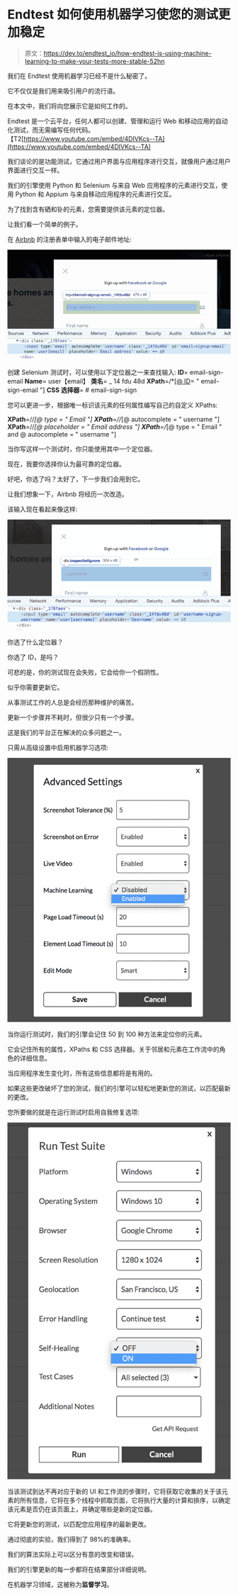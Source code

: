 # Endtest 如何使用机器学习使您的测试更加稳定

> 原文：<https://dev.to/endtest_io/how-endtest-is-using-machine-learning-to-make-your-tests-more-stable-52hn>

我们在 Endtest 使用机器学习已经不是什么秘密了。

它不仅仅是我们用来吸引用户的流行语。

在本文中，我们将向您展示它是如何工作的。

Endtest 是一个云平台，任何人都可以创建、管理和运行 Web 和移动应用的自动化测试，而无需编写任何代码。【T2[https://www.youtube.com/embed/4DIVKcs--TA](https://www.youtube.com/embed/4DIVKcs--TA)

我们谈论的是功能测试，它通过用户界面与应用程序进行交互，就像用户通过用户界面进行交互一样。

我们的引擎使用 Python 和 Selenium 与来自 Web 应用程序的元素进行交互，使用 Python 和 Appium 与来自移动应用程序的元素进行交互。

为了找到含有硒和钋的元素，您需要提供该元素的定位器。

让我们看一个简单的例子。

在 [Airbnb](https://airbnb.com) 的注册表单中输入的电子邮件地址:

[![airbnb email input](img/7adf70a86dbfa2b7f68c84585a822f54.png)](https://res.cloudinary.com/practicaldev/image/fetch/s--gBekab-D--/c_limit%2Cf_auto%2Cfl_progressive%2Cq_auto%2Cw_880/https://i.imgur.com/RKz99jt.png)

创建 Selenium 测试时，可以使用以下定位器之一来查找输入:
**ID**= email-sign-email
**Name**= user【email】
**类名**= _ 14 fdu 48d
**XPath**=/*[[@ ID](https://dev.to/id)= " email-sign-email "]
**CSS 选择器**= # email-sign-sign

您可以更进一步，根据唯一标识该元素的任何属性编写自己的自定义 XPaths:

**XPath**=//*[@ type = " Email "]
**XPath**=//*[@ autocomplete = " username "]
**XPath**=//*[@ placeholder = " Email address "]
**XPath**=/*[@ type = " Email " and @ autocomplete = " username "]

当你写这样一个测试时，你只能使用其中一个定位器。

现在，我要你选择你认为最可靠的定位器。

好吧，你选了吗？太好了，下一步我们会用到它。

让我们想象一下，Airbnb 将经历一次改造。

该输入现在看起来像这样:

[![airbnb email input](img/ed52ba916030528fc89846ad00c67570.png)](https://res.cloudinary.com/practicaldev/image/fetch/s--H9zssN4D--/c_limit%2Cf_auto%2Cfl_progressive%2Cq_auto%2Cw_880/https://i.imgur.com/4aeEL8n.png)

你选了什么定位器？

你选了 ID，是吗？

可悲的是，你的测试现在会失败，它会给你一个假阴性。

似乎你需要更新它。

从事测试工作的人总是会经历那种维护的痛苦。

更新一个步骤并不耗时，但很少只有一个步骤。

这是我们的平台正在解决的众多问题之一。

只需从高级设置中启用机器学习选项:

[![endtest advanced settings](img/f5f3420b7fb044b720e1d890866bf706.png)](https://res.cloudinary.com/practicaldev/image/fetch/s--u2dAzBTR--/c_limit%2Cf_auto%2Cfl_progressive%2Cq_auto%2Cw_880/https://i.imgur.com/nKv3T4S.png)

当你运行测试时，我们的引擎会记住 50 到 100 种方法来定位你的元素。

它会记住所有的属性，XPaths 和 CSS 选择器。关于邻居和元素在工作流中的角色的详细信息。

当应用程序发生变化时，所有这些信息都将是有用的。

如果这些更改破坏了您的测试，我们的引擎可以轻松地更新您的测试，以匹配最新的更改。

您所要做的就是在运行测试时启用自我修复选项:

[![endtest self-healing tests](img/d36f562dfd541342ebc88f5d4f2edd3b.png)](https://res.cloudinary.com/practicaldev/image/fetch/s--mUSbhbEi--/c_limit%2Cf_auto%2Cfl_progressive%2Cq_auto%2Cw_880/https://i.imgur.com/StEIoZz.png)

当该测试到达不再对应于新的 UI 和工作流的步骤时，它将获取它收集的关于该元素的所有信息，它将在多个线程中抓取页面，它将执行大量的计算和排序，以确定该元素是否仍在该页面上，并确定哪些是新的定位器。

它将更新您的测试，以匹配您应用程序的最新更改。

通过彻底的实验，我们得到了 98%的准确率。

我们的算法实际上可以区分有意的改变和错误。

我们的引擎更新的每一步都将在结果部分详细说明。

在机器学习领域，这被称为**监督学习**。